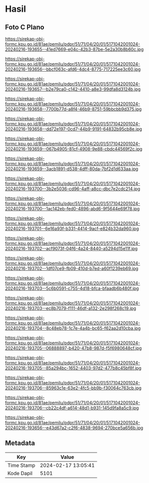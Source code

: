 # Hasil

## Foto C Plano

https://sirekap-obj-formc.kpu.go.id/81ae/pemilu/pdpr/51/71/04/20/01/5171042001024-20240216-193655--41ed7669-e04c-42b3-87be-5e2a30b8b60c.jpg

https://sirekap-obj-formc.kpu.go.id/81ae/pemilu/pdpr/51/71/04/20/01/5171042001024-20240216-193656--bbcf063c-afd6-4dc4-8775-717225ee3c60.jpg

https://sirekap-obj-formc.kpu.go.id/81ae/pemilu/pdpr/51/71/04/20/01/5171042001024-20240216-193657--b2e79ca0-c142-4410-a8e3-99dfa8d3124b.jpg

https://sirekap-obj-formc.kpu.go.id/81ae/pemilu/pdpr/51/71/04/20/01/5171042001024-20240216-193658--7700b77d-a8f4-46b9-8751-59bbcbb9d375.jpg

https://sirekap-obj-formc.kpu.go.id/81ae/pemilu/pdpr/51/71/04/20/01/5171042001024-20240216-193658--dd72e197-0cd7-44b9-9191-64832b95cb8e.jpg

https://sirekap-obj-formc.kpu.go.id/81ae/pemilu/pdpr/51/71/04/20/01/5171042001024-20240216-193659--067b4905-81cf-4908-9e88-cbdc44569f2c.jpg

https://sirekap-obj-formc.kpu.go.id/81ae/pemilu/pdpr/51/71/04/20/01/5171042001024-20240216-193659--3acb1891-d538-4dff-80da-7bf2d1d633aa.jpg

https://sirekap-obj-formc.kpu.go.id/81ae/pemilu/pdpr/51/71/04/20/01/5171042001024-20240216-193700--3b2e5036-cd96-4aff-a8cc-dbc7e2cdc214.jpg

https://sirekap-obj-formc.kpu.go.id/81ae/pemilu/pdpr/51/71/04/20/01/5171042001024-20240216-193700--1ac142eb-fed0-4896-abd6-9f5644e69f78.jpg

https://sirekap-obj-formc.kpu.go.id/81ae/pemilu/pdpr/51/71/04/20/01/5171042001024-20240216-193701--6e16a93f-b331-4414-9acf-e824b32da960.jpg

https://sirekap-obj-formc.kpu.go.id/81ae/pemilu/pdpr/51/71/04/20/01/5171042001024-20240216-193702--acf9073f-04f6-4a24-8440-a5294d15e11f.jpg

https://sirekap-obj-formc.kpu.go.id/81ae/pemilu/pdpr/51/71/04/20/01/5171042001024-20240216-193702--1df07ce9-fb09-410d-b7ed-a60f1239eb69.jpg

https://sirekap-obj-formc.kpu.go.id/81ae/pemilu/pdpr/51/71/04/20/01/5171042001024-20240216-193703--5c6b0591-c755-4d18-bfca-bfaadb6b480f.jpg

https://sirekap-obj-formc.kpu.go.id/81ae/pemilu/pdpr/51/71/04/20/01/5171042001024-20240216-193703--ec8b7079-f111-46df-a132-2e298f268c19.jpg

https://sirekap-obj-formc.kpu.go.id/81ae/pemilu/pdpr/51/71/04/20/01/5171042001024-20240216-193704--8c48eb78-1c7e-4a4b-bc65-f62aa2d10cba.jpg

https://sirekap-obj-formc.kpu.go.id/81ae/pemilu/pdpr/51/71/04/20/01/5171042001024-20240216-193705--06888897-b420-47b8-987d-f5f6980648cf.jpg

https://sirekap-obj-formc.kpu.go.id/81ae/pemilu/pdpr/51/71/04/20/01/5171042001024-20240216-193705--85a294bc-1652-4403-97d2-477b8c45bf8f.jpg

https://sirekap-obj-formc.kpu.go.id/81ae/pemilu/pdpr/51/71/04/20/01/5171042001024-20240216-193706--85963c1e-63e2-4fc5-bb9b-f30064c763cb.jpg

https://sirekap-obj-formc.kpu.go.id/81ae/pemilu/pdpr/51/71/04/20/01/5171042001024-20240216-193706--cb22c4df-a614-48d1-b931-145d9fa8a5c9.jpg

https://sirekap-obj-formc.kpu.go.id/81ae/pemilu/pdpr/51/71/04/20/01/5171042001024-20240216-193656--e43d67a2-c2f6-4838-9694-270bce5a656b.jpg


## Metadata

| Key        | Value               |
| ---------- | ------------------- |
| Time Stamp | 2024-02-17 13:05:41 |
| Kode Dapil | 5101                |



